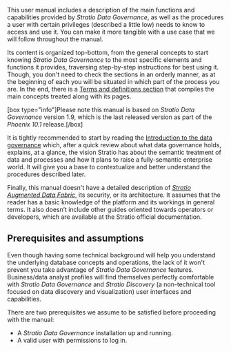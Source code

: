 This user manual includes a description of the main functions and capabilities provided by *Stratio Data Governance*, as well as the procedures a user with certain privileges (described a little low) needs to know to access and use it. You can make it more tangible with a use case that we will follow throughout the manual.

Its content is organized top-bottom, from the general concepts to start knowing *Stratio Data Governance* to the most specific elements and functions it provides, traversing step-by-step instructions for best using it. Though, you don't need to check the sections in an orderly manner, as at the beginning of each you will be situated in which part of the process you are. In the end, there is a [Terms and definitions section](Terms-and-definitions.md) that compiles the main concepts treated along with its pages.

[box type="info"]Please note this manual is based on <i>Stratio Data Governance</i> version 1.9, which is the last released version as part of the <i>Phoenix 10.1</i> release.[/box]

It is tightly recommended to start by reading the ​[Introduction to the data governance](An-introduction-to-the-data-governance.md)​ which, after a quick review about what data governance holds, explains, at a glance, the vision Stratio has about the semantic treatment of data and processes and how it plans to raise a fully-semantic enterprise world. It will give you a base to contextualize and better understand the procedures described later.

Finally, this manual doesn't have a detailed description of [*Stratio Augmented Data Fabric*](../Stratio-Augmented-Data-Fabric/Getting-started/What's-Stratio-Augmented-Data-Fabric.md), its security, or its architecture. It assumes that the reader has a basic knowledge of the platform and its workings in general terms. It also doesn’t include other guides oriented towards operators or developers, which are available at the Stratio official documentation.

## Prerequisites and assumptions

Even though having some technical background will help you understand the underlying database concepts and operations, the lack of it won't prevent you take advantage of *Stratio Data Governance* features. Business/data analyst profiles will find themselves perfectly comfortable with *Stratio Data Governance* and *Stratio Discovery* (a non-technical tool focused on data discovery and visualization) user interfaces and capabilities.

There are two prerequisites we assume to be satisfied before proceeding with the manual:

  * A *Stratio Data Governance* installation up and running.
  * A valid user with permissions to log in.
